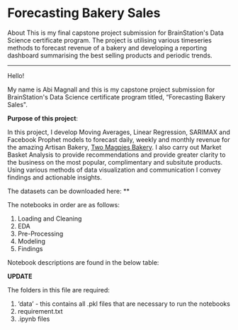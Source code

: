 # Forecasting Bakery Sales 
About This is my final capstone project submission for BrainStation's Data Science certificate program. The project is utilising various timeseries methods to forecast revenue of a bakery and developing a reporting dashboard summarising the best selling products and periodic trends. 
___

Hello!

My name is Abi Magnall and this is my capstone project submission for BrainStation's Data Science certificate program titled, “Forecasting Bakery Sales".


**Purpose of this project**: 

In this project, I develop Moving Averages, Linear Regression, SARIMAX and Facebook Prophet models to forecast daily, weekly and monthly revenue for the amazing Artisan Bakery, [Two Magpies Bakery](https://twomagpiesbakery.co.uk/). I also carry out Market Basket Analysis to provide recommendations and provide greater clarity to the business on the most popular, complimentary and subsitute products. Using various methods of data visualization and communication I convey findings and actionable insights.

The datasets can be downloaded here: **

The notebooks in order are as follows:

1. Loading and Cleaning
2. EDA
3. Pre-Processing
4. Modeling
5. Findings

Notebook descriptions are found in the below table: 

**UPDATE**

The folders in this file are required:

1. ‘data’ - this contains all .pkl files that are necessary to run the notebooks
2. requirement.txt
3. .ipynb files
